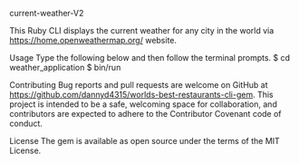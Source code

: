 current-weather-V2

This Ruby CLI displays the current weather for any city in the world via https://home.openweathermap.org/ website.

Usage
Type the following below and then follow the terminal prompts.
$ cd weather_application
$ bin/run

Contributing
Bug reports and pull requests are welcome on GitHub at https://github.com/dannyd4315/worlds-best-restaurants-cli-gem. This project is intended to be a safe, welcoming space for collaboration, and contributors are expected to adhere to the Contributor Covenant code of conduct.

License
The gem is available as open source under the terms of the MIT License.